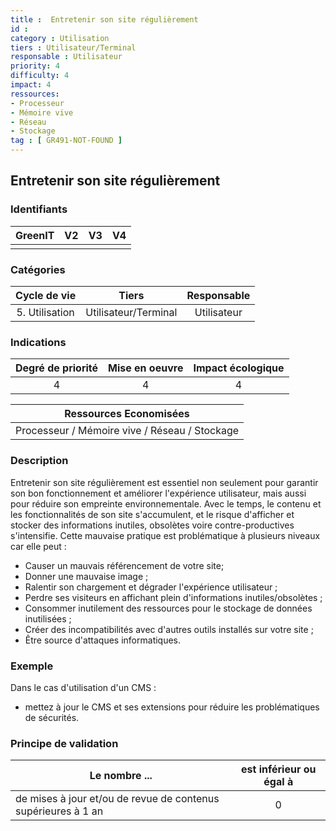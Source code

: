 ```yaml
---
title :  Entretenir son site régulièrement
id : 
category : Utilisation
tiers : Utilisateur/Terminal
responsable : Utilisateur
priority: 4
difficulty: 4
impact: 4
ressources:
- Processeur
- Mémoire vive
- Réseau
- Stockage
tag : [ GR491-NOT-FOUND ]
---
```


## Entretenir son site régulièrement

### Identifiants

| GreenIT |  V2  |  V3  |  V4  |
|:-------:|:----:|:----:|:----:|
|      |   |   |      |

### Catégories

| Cycle de vie |  Tiers  |  Responsable  |
|:---------:|:----:|:----:|
| 5. Utilisation | Utilisateur/Terminal | Utilisateur |

### Indications

| Degré de priorité |      Mise en oeuvre       |  Impact écologique    |
|:-------------------:|:-------------------------:|:---------------------:|
| 4 | 4 | 4 |

|Ressources Economisées                                      |
|:----------------------------------------------------------:|
|  Processeur / Mémoire vive / Réseau / Stockage  |

### Description

Entretenir son site régulièrement est essentiel non seulement pour garantir son bon fonctionnement et améliorer l'expérience utilisateur, mais aussi pour réduire son empreinte environnementale. Avec le temps, le contenu et les fonctionnalités de son site s'accumulent, et le risque d'afficher et stocker des informations inutiles, obsolètes voire contre-productives s'intensifie.
Cette mauvaise pratique est problématique à plusieurs niveaux car elle peut :

- Causer un mauvais référencement de votre site;
- Donner une mauvaise image ;
- Ralentir son chargement et dégrader l'expérience utilisateur ;
- Perdre ses visiteurs en affichant plein d'informations inutiles/obsolètes ;
- Consommer inutilement des ressources pour le stockage de données inutilisées ;
- Créer des incompatibilités avec d'autres outils installés sur votre site ;
- Être source d'attaques informatiques.

### Exemple

Dans le cas d'utilisation d'un CMS :
- mettez à jour le CMS et ses extensions pour réduire les problématiques de sécurités.

### Principe de validation

| Le nombre ... | est inférieur ou égal à |
| ------------- | :---------------------: |
| de mises à jour et/ou de revue de contenus supérieures à 1 an  | 0 |
